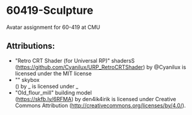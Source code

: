 # 60419-Sculpture
Avatar assignment for 60-419 at CMU

## Attributions:
- "Retro CRT Shader (for Universal RP)" shadersS <br> 
	(https://github.com/Cyanilux/URP_RetroCRTShader) by @Cyanilux is licensed under the MIT license
- "" skybox <br> 
	() by _ is licensed under _
- "Old_flour_mill" building model <br>
	(https://skfb.ly/6RFMA) by den4ik4irik is licensed under Creative Commons Attribution (http://creativecommons.org/licenses/by/4.0/).